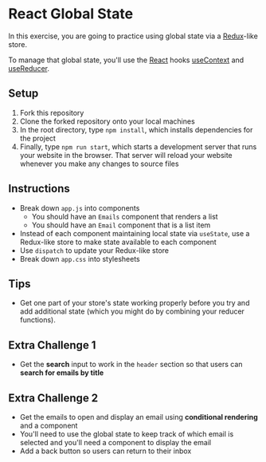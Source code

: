 # React Global State

In this exercise, you are going to practice using global state via a [Redux](https://redux.js.org/)-like store.

To manage that global state, you'll use the [React](https://reactjs.org/) hooks [useContext](https://reactjs.org/docs/hooks-reference.html#usecontext) and [useReducer](https://reactjs.org/docs/hooks-reference.html#usereducer).

## Setup

1. Fork this repository
2. Clone the forked repository onto your local machines
3. In the root directory, type `npm install`, which installs dependencies for the project
4. Finally, type `npm run start`, which starts a development server that runs your website in the browser. That server will reload your website whenever you make any changes to source files

## Instructions

- Break down `app.js` into components
  - You should have an `Emails` component that renders a list
  - You should have an `Email` component that is a list item
- Instead of each component maintaining local state via `useState`, use a Redux-like store to make state available to each component
- Use `dispatch` to update your Redux-like store
- Break down `app.css` into stylesheets

## Tips

- Get one part of your store's state working properly before you try and add additional state (which you might do by combining your reducer functions).

## Extra Challenge 1

- Get the **search** input to work in the `header` section so that users can **search for emails by title**

## Extra Challenge 2

- Get the emails to open and display an email using **conditional rendering** and a component
- You'll need to use the global state to keep track of which email is selected and you'll need a component to display the email
- Add a back button so users can return to their inbox
